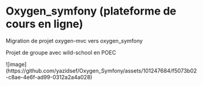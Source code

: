 <h1>Oxygen_symfony (plateforme de cours en ligne) </h1>
<p>Migration de projet oxygen-mvc vers oxygen_symfony</p>
<p>Projet de groupe avec wild-school en POEC</p>
![image](https://github.com/yazidsef/Oxygen_Symfony/assets/101247684/f5073b02-c8ae-4e6f-ad99-0312a2a4a028)
